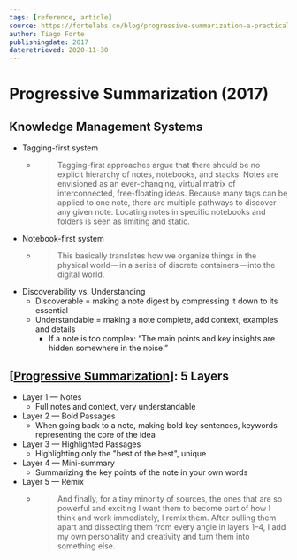 ```yaml
---
tags: [reference, article]
source: https://fortelabs.co/blog/progressive-summarization-a-practical-technique-for-designing-discoverable-notes/
author: Tiago Forte
publishingdate: 2017
dateretrieved: 2020-11-30
---
```


# Progressive Summarization (2017)

## Knowledge Management Systems

- Tagging-first system
  - > Tagging-first approaches argue that there should be no explicit hierarchy of notes, notebooks, and stacks. Notes are envisioned as an ever-changing, virtual matrix of interconnected, free-floating ideas. Because many tags can be applied to one note, there are multiple pathways to discover any given note. Locating notes in specific notebooks and folders is seen as limiting and static. 
- Notebook-first system
  - > This basically translates how we organize things in the physical world — in a series of discrete containers — into the digital world. 
- Discoverability vs. Understanding
  - Discoverable = making a note digest by compressing it down to its essential
  - Understandable = making a note complete, add context, examples and details
    - If a note is too complex: “The main points and key insights are hidden somewhere in the noise.”

## [[Progressive Summarization]]: 5 Layers

- Layer 1 — Notes
  - Full notes and context, very understandable
- Layer 2 — Bold Passages
  - When going back to a note, making bold key sentences, keywords representing the core of the idea
- Layer 3 — Highlighted Passages
  - Highlighting only the "best of the best", unique
- Layer 4 — Mini-summary
  - Summarizing the key points of the note in your own words
- Layer 5 — Remix
  - > And finally, for a tiny minority of sources, the ones that are so powerful and exciting I want them to become part of how I think and work immediately, I remix them. After pulling them apart and dissecting them from every angle in layers 1–4, I add my own personality and creativity and turn them into something else.

[//begin]: # "Autogenerated link references for markdown compatibility"
[Progressive Summarization]: progressive-summarization "Progressive Summarization"
[//end]: # "Autogenerated link references"